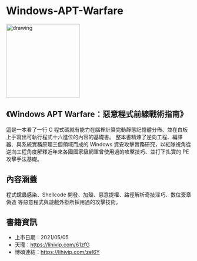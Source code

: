 # Windows-APT-Warfare

<img src="https://user-images.githubusercontent.com/8559056/117123435-9680fe80-adc9-11eb-9786-09bf2aab8c02.jpg" alt="drawing" style="width:200px; high: 200px;"/>


## 《Windows APT Warfare：惡意程式前線戰術指南》
這是一本看了一行 C 程式碼就有能力在腦裡計算完動靜態記憶體分佈、並在白板上手寫出可執行程式十六進位的內容的基礎書。
整本書精煉了逆向工程、編譯器、與系統實務原理三個領域而成的 Windows 資安攻擊實務研究，以紅隊視角從逆向工程角度解釋近年來各國國家級網軍曾使用過的攻擊技巧、並打下扎實的 PE 攻擊手法基礎。

## 內容涵蓋
程式蠕蟲感染、Shellcode 開發、加殼、惡意提權、路徑解析奇技淫巧、數位簽章偽造 等惡意程式與遊戲外掛所採用過的攻擊技術。

## 書籍資訊
* 上市日期：2021/05/05
* 天瓏：https://lihivip.com/61zfG
* 博碩連結：https://lihivip.com/zel6Y

